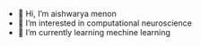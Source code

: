 - 👋 Hi, I’m aishwarya menon 
- 👀 I’m interested in computational neuroscience
- 🌱 I’m currently learning mechine learning 
  

<!---
supernovae3291/supernovae3291 is a ✨ special ✨ repository because its `README.md` (this file) appears on your GitHub profile.
You can click the Preview link to take a look at your changes.
--->
